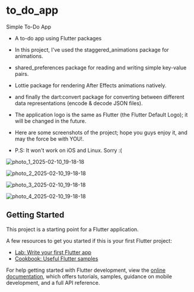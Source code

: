 # to_do_app

Simple To-Do App

- A to-do app using Flutter packages

- In this project, I've used the staggered_animations package for animations.

- shared_preferences package for reading and writing simple key-value pairs.

- Lottie package for rendering After Effects animations natively.

- and finally the dart:convert package for converting between different data representations (encode & decode JSON files).

- The application logo is the same as Flutter (the Flutter Default Logo); it will be changed in the future.

- Here are some screenshots of the project; hope you guys enjoy it, and may the force be with YOU!.

- P.S: It won't work on iOS and Linux. Sorry :(

![photo_1_2025-02-10_19-18-18](https://github.com/user-attachments/assets/cbd7b24e-3fb4-4c8c-8f54-8a63219691b3)



![photo_2_2025-02-10_19-18-18](https://github.com/user-attachments/assets/f4dbc0e1-8eef-43a1-8477-de219c257ac6)



![photo_3_2025-02-10_19-18-18](https://github.com/user-attachments/assets/fadbcb64-cb0e-46e6-a8d9-f9342c3eaf47)



![photo_4_2025-02-10_19-18-18](https://github.com/user-attachments/assets/1d871c1b-1d11-41a0-a1ef-1fc11f37d6c5)




## Getting Started

This project is a starting point for a Flutter application.

A few resources to get you started if this is your first Flutter project:

- [Lab: Write your first Flutter app](https://docs.flutter.dev/get-started/codelab)
- [Cookbook: Useful Flutter samples](https://docs.flutter.dev/cookbook)

For help getting started with Flutter development, view the
[online documentation](https://docs.flutter.dev/), which offers tutorials,
samples, guidance on mobile development, and a full API reference.
